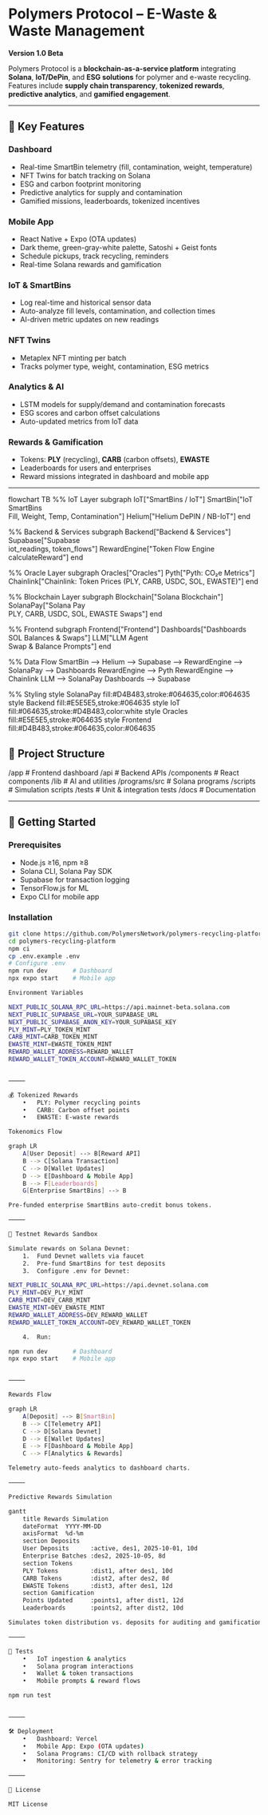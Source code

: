 # Polymers Protocol – E-Waste & Waste Management

**Version 1.0 Beta**

Polymers Protocol is a **blockchain-as-a-service platform** integrating **Solana**, **IoT/DePin**, and **ESG solutions** for polymer and e-waste recycling. Features include **supply chain transparency**, **tokenized rewards**, **predictive analytics**, and **gamified engagement**.

---

## 🔹 Key Features

### Dashboard
- Real-time SmartBin telemetry (fill, contamination, weight, temperature)
- NFT Twins for batch tracking on Solana
- ESG and carbon footprint monitoring
- Predictive analytics for supply and contamination
- Gamified missions, leaderboards, tokenized incentives

### Mobile App
- React Native + Expo (OTA updates)
- Dark theme, green-gray-white palette, Satoshi + Geist fonts
- Schedule pickups, track recycling, reminders
- Real-time Solana rewards and gamification

### IoT & SmartBins
- Log real-time and historical sensor data
- Auto-analyze fill levels, contamination, and collection times
- AI-driven metric updates on new readings

### NFT Twins
- Metaplex NFT minting per batch
- Tracks polymer type, weight, contamination, ESG metrics

### Analytics & AI
- LSTM models for supply/demand and contamination forecasts
- ESG scores and carbon offset calculations
- Auto-updated metrics from IoT data

### Rewards & Gamification
- Tokens: **PLY** (recycling), **CARB** (carbon offsets), **EWASTE**
- Leaderboards for users and enterprises
- Reward missions integrated in dashboard and mobile app

---

flowchart TB
  %% IoT Layer
  subgraph IoT["SmartBins / IoT"]
    SmartBin["IoT SmartBins<br>Fill, Weight, Temp, Contamination"]
    Helium["Helium DePIN / NB-IoT"]
  end

  %% Backend & Services
  subgraph Backend["Backend & Services"]
    Supabase["Supabase<br>iot_readings, token_flows"]
    RewardEngine["Token Flow Engine<br>calculateReward"]
  end

  %% Oracle Layer
  subgraph Oracles["Oracles"]
    Pyth["Pyth: CO₂e Metrics"]
    Chainlink["Chainlink: Token Prices (PLY, CARB, USDC, SOL, EWASTE)"]
  end

  %% Blockchain Layer
  subgraph Blockchain["Solana Blockchain"]
    SolanaPay["Solana Pay<br>PLY, CARB, USDC, SOL, EWASTE Swaps"]
  end

  %% Frontend
  subgraph Frontend["Frontend"]
    Dashboards["Dashboards<br>SOL Balances & Swaps"]
    LLM["LLM Agent<br>Swap & Balance Prompts"]
  end

  %% Data Flow
  SmartBin --> Helium --> Supabase --> RewardEngine --> SolanaPay --> Dashboards
  RewardEngine --> Pyth
  RewardEngine --> Chainlink
  LLM --> SolanaPay
  Dashboards --> Supabase

  %% Styling
  style SolanaPay fill:#D4B483,stroke:#064635,color:#064635
  style Backend fill:#E5E5E5,stroke:#064635
  style IoT fill:#064635,stroke:#D4B483,color:white
  style Oracles fill:#E5E5E5,stroke:#064635
  style Frontend fill:#D4B483,stroke:#064635,color:#064635


## 📂 Project Structure

/app                   # Frontend dashboard
/api                   # Backend APIs
/components            # React components
/lib                   # AI and utilities
/programs/src          # Solana programs
/scripts               # Simulation scripts
/tests                 # Unit & integration tests
/docs                  # Documentation

---

## 🚀 Getting Started

### Prerequisites
- Node.js ≥16, npm ≥8
- Solana CLI, Solana Pay SDK
- Supabase for transaction logging
- TensorFlow.js for ML
- Expo CLI for mobile app

### Installation
```bash
git clone https://github.com/PolymersNetwork/polymers-recycling-platform.git
cd polymers-recycling-platform
npm ci
cp .env.example .env
# Configure .env
npm run dev       # Dashboard
npx expo start    # Mobile app

Environment Variables

NEXT_PUBLIC_SOLANA_RPC_URL=https://api.mainnet-beta.solana.com
NEXT_PUBLIC_SUPABASE_URL=YOUR_SUPABASE_URL
NEXT_PUBLIC_SUPABASE_ANON_KEY=YOUR_SUPABASE_KEY
PLY_MINT=PLY_TOKEN_MINT
CARB_MINT=CARB_TOKEN_MINT
EWASTE_MINT=EWASTE_TOKEN_MINT
REWARD_WALLET_ADDRESS=REWARD_WALLET
REWARD_WALLET_TOKEN_ACCOUNT=REWARD_WALLET_TOKEN


⸻

💰 Tokenized Rewards
	•	PLY: Polymer recycling points
	•	CARB: Carbon offset points
	•	EWASTE: E-waste rewards

Tokenomics Flow

graph LR
    A[User Deposit] --> B[Reward API]
    B --> C[Solana Transaction]
    C --> D[Wallet Updates]
    D --> E[Dashboard & Mobile App]
    B --> F[Leaderboards]
    G[Enterprise SmartBins] --> B

Pre-funded enterprise SmartBins auto-credit bonus tokens.

⸻

🧪 Testnet Rewards Sandbox

Simulate rewards on Solana Devnet:
	1.	Fund Devnet wallets via faucet
	2.	Pre-fund SmartBins for test deposits
	3.	Configure .env for Devnet:

NEXT_PUBLIC_SOLANA_RPC_URL=https://api.devnet.solana.com
PLY_MINT=DEV_PLY_MINT
CARB_MINT=DEV_CARB_MINT
EWASTE_MINT=DEV_EWASTE_MINT
REWARD_WALLET_ADDRESS=DEV_REWARD_WALLET
REWARD_WALLET_TOKEN_ACCOUNT=DEV_REWARD_WALLET_TOKEN

	4.	Run:

npm run dev       # Dashboard
npx expo start    # Mobile app


⸻

Rewards Flow

graph LR
    A[Deposit] --> B[SmartBin]
    B --> C[Telemetry API]
    C --> D[Solana Devnet]
    D --> E[Wallet Updates]
    E --> F[Dashboard & Mobile App]
    C --> F[Analytics & Rewards]

Telemetry auto-feeds analytics to dashboard charts.

⸻

Predictive Rewards Simulation

gantt
    title Rewards Simulation
    dateFormat  YYYY-MM-DD
    axisFormat  %d-%m
    section Deposits
    User Deposits      :active, des1, 2025-10-01, 10d
    Enterprise Batches :des2, 2025-10-05, 8d
    section Tokens
    PLY Tokens         :dist1, after des1, 10d
    CARB Tokens        :dist2, after des2, 8d
    EWASTE Tokens      :dist3, after des1, 12d
    section Gamification
    Points Updated     :points1, after dist1, 12d
    Leaderboards       :points2, after dist2, 10d

Simulates token distribution vs. deposits for auditing and gamification.

⸻

🧪 Tests
	•	IoT ingestion & analytics
	•	Solana program interactions
	•	Wallet & token transactions
	•	Mobile prompts & reward flows

npm run test


⸻

🛠 Deployment
	•	Dashboard: Vercel
	•	Mobile App: Expo (OTA updates)
	•	Solana Programs: CI/CD with rollback strategy
	•	Monitoring: Sentry for telemetry & error tracking

⸻

📜 License

MIT License
